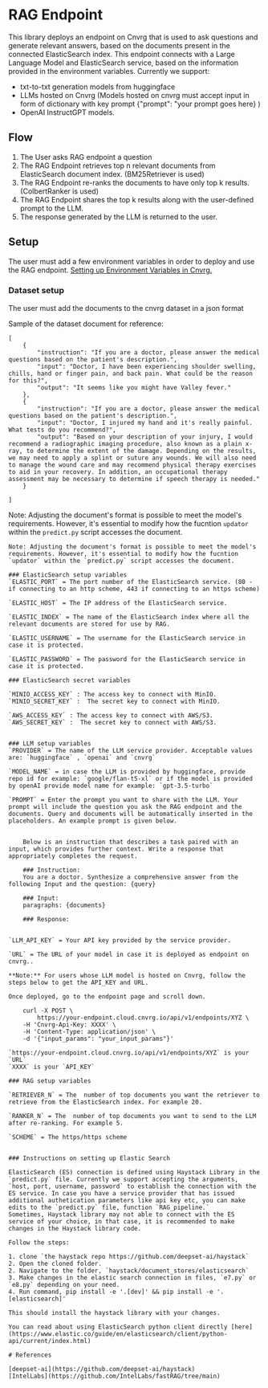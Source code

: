 # RAG Endpoint

This library deploys an endpoint on Cnvrg that is used to ask questions and generate relevant answers, based on the documents present in the connected ElasticSearch index. This endpoint connects with a Large Language Model and ElasticSearch service, based on the information provided in the environment variables. Currently we support:

- txt-to-txt generation models from huggingface
- LLMs hosted on Cnvrg (Models hosted on cnvrg must accept input in form of dictionary with key prompt {"prompt": "your prompt goes here} )
- OpenAI InstructGPT models.

## Flow

1. The User asks RAG endpoint a question
2. The RAG Endpoint retrieves top n relevant documents from ElasticSearch document index. (BM25Retriever is used)
3. The RAG Endpoint re-ranks the documents to have only top k results. (ColbertRanker is used)
4. The RAG Endpoint shares the top k results along with the user-defined prompt to the LLM.
5. The response generated by the LLM is returned to the user.

## Setup 

The user  must add a few environment variables in order to deploy and use the RAG endpoint. [Setting up Environment Variables in Cnvrg.](https://app.cnvrg.io/docs/core_concepts/projects.html#environment)

### Dataset setup
The user must add the documents to the cnvrg dataset in a json format

Sample of the dataset document for reference:

```
[
    {
        "instruction": "If you are a doctor, please answer the medical questions based on the patient's description.",
        "input": "Doctor, I have been experiencing shoulder swelling, chills, hand or finger pain, and back pain. What could be the reason for this?",
        "output": "It seems like you might have Valley fever."
    },
    {
        "instruction": "If you are a doctor, please answer the medical questions based on the patient's description.",
        "input": "Doctor, I injured my hand and it's really painful. What tests do you recommend?",
        "output": "Based on your description of your injury, I would recommend a radiographic imaging procedure, also known as a plain x-ray, to determine the extent of the damage. Depending on the results, we may need to apply a splint or suture any wounds. We will also need to manage the wound care and may recommend physical therapy exercises to aid in your recovery. In addition, an occupational therapy assessment may be necessary to determine if speech therapy is needed."
    }

]
``` 
Note: Adjusting the document's format is possible to meet the model's requirements. However, it's essential to modify how the fucntion `updator` within the `predict.py` script accesses the document.
``` 
Note: Adjusting the document's format is possible to meet the model's requirements. However, it's essential to modify how the fucntion `updator` within the `predict.py` script accesses the document.

### ElasticSearch setup variables
`ELASTIC_PORT` = The port number of the ElasticSearch service. (80 - if connecting to an http scheme, 443 if connecting to an https scheme)

`ELASTIC_HOST` = The IP address of the ElasticSearch service.

`ELASTIC_INDEX` = The name of the ElasticSearch index where all the relevant documents are stored for use by RAG.

`ELASTIC_USERNAME` = The username for the ElasticSearch service in case it is protected.

`ELASTIC_PASSWORD` = The password for the ElasticSearch service in case it is protected.

### ElasticSearch secret variables

`MINIO_ACCESS_KEY` : The access key to connect with MinIO.
`MINIO_SECRET_KEY` :  The secret key to connect with MinIO.

`AWS_ACCESS_KEY` : The access key to connect with AWS/S3.
`AWS_SECRET_KEY` :  The secret key to connect with AWS/S3.


### LLM setup variables
`PROVIDER` = The name of the LLM service provider. Acceptable values are: `huggingface` , `openai` and `cnvrg`

`MODEL_NAME` = in case the LLM is provided by huggingface, provide repo id for example: `google/flan-t5-xl` or if the model is provided by openAI provide model name for example: `gpt-3.5-turbo`

`PROMPT` = Enter the prompt you want to share with the LLM. Your prompt will include the question you ask the RAG endpoint and the documents. Query and documents will be automatically inserted in the placeholders. An example prompt is given below.

    
    Below is an instruction that describes a task paired with an input, which provides further context. Write a response that appropriately completes the request.

    ### Instruction:
    You are a doctor. Synthesize a comprehensive answer from the following Input and the question: {query}

    ### Input:
    paragraphs: {documents}

    ### Response:
        

`LLM_API_KEY` = Your API key provided by the service provider. 

`URL` = The URL of your model in case it is deployed as endpoint on cnvrg..

**Note:** For users whose LLM model is hosted on Cnvrg, follow the steps below to get the API_KEY and URL. 

Once deployed, go to the endpoint page and scroll down.

    curl -X POST \
        https://your-endpoint.cloud.cnvrg.io/api/v1/endpoints/XYZ \
    -H 'Cnvrg-Api-Key: XXXX' \
    -H 'Content-Type: application/json' \
    -d '{"input_params": "your_input_params"}'
    
`https://your-endpoint.cloud.cnvrg.io/api/v1/endpoints/XYZ` is your `URL`
`XXXX` is your `API_KEY`

### RAG setup variables

`RETRIEVER_N` = The  number of top documents you want the retriever to retrieve from the ElasticSearch index. For example 20.

`RANKER_N` = The  number of top documents you want to send to the LLM after re-ranking. For example 5.

`SCHEME` = The https/https scheme


### Instructions on setting up Elastic Search

ElasticSearch (ES) connection is defined using Haystack Library in the `predict.py` file. Currently we support accepting the arguments, `host, port, username, password` to establish the connection with the ES service. In case you have a service provider that has issued additional authetication parameters like api key etc, you can make edits to the `predict.py` file, function `RAG_pipeline.`
Sometimes, Haystack library may not able to connect with the ES service of your choice, in that case, it is recommended to make changes in the Haystack library code.

Follow the steps:

1. clone `the haystack repo https://github.com/deepset-ai/haystack`
2. Open the cloned folder.
2. Navigate to the folder, `haystack/document_stores/elasticsearch`
3. Make changes in the elastic search connection in files, `e7.py` or `e8.py` depending on your need.
4. Run command, pip install -e '.[dev]' && pip install -e '.[elasticsearch]'

This should install the haystack library with your changes.

You can read about using ElasticSearch python client directly [here](https://www.elastic.co/guide/en/elasticsearch/client/python-api/current/index.html)

# References

[deepset-ai](https://github.com/deepset-ai/haystack)
[IntelLabs](https://github.com/IntelLabs/fastRAG/tree/main)